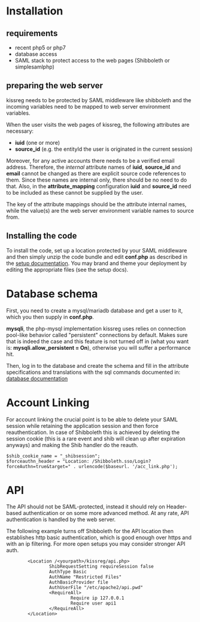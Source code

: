 # Installation
## requirements
* recent php5 or php7
* database access
* SAML stack to protect access to the web pages (Shibboleth or simplesamlphp)

## preparing the web server

kissreg needs to be protected by SAML middleware like shibboleth and the incoming variables need to be mapped to web server environment variables. 

When the user visits the web pages of kissreg, the following attributes are necessary:
* **iuid** (one or more)
* **source_id** (e.g. the entityId the user is originated in the current session)
  
Moreover, for any active accounts there needs to be a verified email address. Therefore, the *internal* attribute names of **iuid**, **source_id** and **email** cannot be changed as there are explicit source code references to them. Since these names are internal only, there should be no need to do that. Also, in the **attribute_mapping** configuration **iuid** and **source_id** need to be included as these cannot be supplied by the user. 

The key of the attribute mappings should be the attribute internal names, while the value(s) are the web server environment variable names to source from.

## Installing the code

To install the code, set up a location protected by your SAML middleware and then simply unzip the code bundle and edit **conf.php** as described in the [setup documentation](docs/install.md). You may brand and theme your deployment by editing the appropriate files (see the setup docs).

# Database schema

First, you need to create a mysql/mariadb database and get a user to it, which you then supply in **conf.php**. 

**mysqli**, the php-mysql implementation kissreg uses relies on connection pool-like behavior called "persistent" connections by default. Makes sure that is indeed the case and this feature is not turned off in (what you want is: **mysqli.allow_persistent = On**), otherwise you will suffer a performance hit.

Then, log in to the database and create the schema  and fill in the attribute specifications and translations with the sql commands documented in:
[database documentation](docs/database.md)

# Account Linking

For account linking the crucial point is to be able to delete your SAML session while retaining the application session and then force reauthentication. In case of Shibboleth this is achieved by deleting the session cookie (this is a rare event and shib will clean up after expiration anyways) and making the Shib handler do the reauth.

```
$shib_cookie_name = "_shibsession";
$forceauthn_header = "Location: /Shibboleth.sso/Login?forceAuthn=true&target=" . urlencode($baseurl. '/acc_link.php');
```

# API

The API should not be SAML-protected, instead it should rely on Header-based authentication or on some more advanced method. At any rate, API authentication is handled by the web server.

The following example turns off Shibboleth for the API location then establishes http basic authentication, which is good enough over https and with an ip filtering. For more open setups you may consider stronger API auth.

```
        <Location /<yourpath>/kissreg/api.php>
                ShibRequestSetting requireSession false
                AuthType Basic
                AuthName "Restricted Files"
                AuthBasicProvider file
                AuthUserFile "/etc/apache2/api.pwd"
                <RequireAll>
                        Require ip 127.0.0.1
                        Require user api1
                </RequireAll>
        </Location>
```